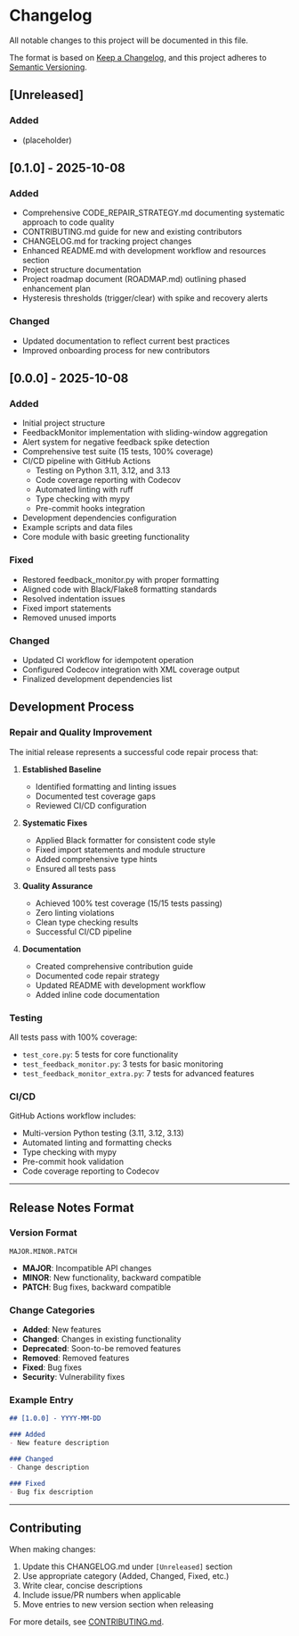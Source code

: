 # Changelog

All notable changes to this project will be documented in this file.

The format is based on [Keep a Changelog](https://keepachangelog.com/en/1.0.0/),
and this project adheres to [Semantic Versioning](https://semver.org/spec/v2.0.0.html).

## [Unreleased]

### Added
- (placeholder)

## [0.1.0] - 2025-10-08

### Added
- Comprehensive CODE_REPAIR_STRATEGY.md documenting systematic approach to code quality
- CONTRIBUTING.md guide for new and existing contributors
- CHANGELOG.md for tracking project changes
- Enhanced README.md with development workflow and resources section
- Project structure documentation
- Project roadmap document (ROADMAP.md) outlining phased enhancement plan
- Hysteresis thresholds (trigger/clear) with spike and recovery alerts

### Changed
- Updated documentation to reflect current best practices
- Improved onboarding process for new contributors

## [0.0.0] - 2025-10-08

### Added
- Initial project structure
- FeedbackMonitor implementation with sliding-window aggregation
- Alert system for negative feedback spike detection
- Comprehensive test suite (15 tests, 100% coverage)
- CI/CD pipeline with GitHub Actions
  - Testing on Python 3.11, 3.12, and 3.13
  - Code coverage reporting with Codecov
  - Automated linting with ruff
  - Type checking with mypy
  - Pre-commit hooks integration
- Development dependencies configuration
- Example scripts and data files
- Core module with basic greeting functionality

### Fixed
- Restored feedback_monitor.py with proper formatting
- Aligned code with Black/Flake8 formatting standards
- Resolved indentation issues
- Fixed import statements
- Removed unused imports

### Changed
- Updated CI workflow for idempotent operation
- Configured Codecov integration with XML coverage output
- Finalized development dependencies list

## Development Process

### Repair and Quality Improvement
The initial release represents a successful code repair process that:

1. **Established Baseline**
   - Identified formatting and linting issues
   - Documented test coverage gaps
   - Reviewed CI/CD configuration

2. **Systematic Fixes**
   - Applied Black formatter for consistent code style
   - Fixed import statements and module structure
   - Added comprehensive type hints
   - Ensured all tests pass

3. **Quality Assurance**
   - Achieved 100% test coverage (15/15 tests passing)
   - Zero linting violations
   - Clean type checking results
   - Successful CI/CD pipeline

4. **Documentation**
   - Created comprehensive contribution guide
   - Documented code repair strategy
   - Updated README with development workflow
   - Added inline code documentation

### Testing
All tests pass with 100% coverage:
- `test_core.py`: 5 tests for core functionality
- `test_feedback_monitor.py`: 3 tests for basic monitoring
- `test_feedback_monitor_extra.py`: 7 tests for advanced features

### CI/CD
GitHub Actions workflow includes:
- Multi-version Python testing (3.11, 3.12, 3.13)
- Automated linting and formatting checks
- Type checking with mypy
- Pre-commit hook validation
- Code coverage reporting to Codecov

---

## Release Notes Format

### Version Format
`MAJOR.MINOR.PATCH`

- **MAJOR**: Incompatible API changes
- **MINOR**: New functionality, backward compatible
- **PATCH**: Bug fixes, backward compatible

### Change Categories

- **Added**: New features
- **Changed**: Changes in existing functionality
- **Deprecated**: Soon-to-be removed features
- **Removed**: Removed features
- **Fixed**: Bug fixes
- **Security**: Vulnerability fixes

### Example Entry

```markdown
## [1.0.0] - YYYY-MM-DD

### Added
- New feature description

### Changed
- Change description

### Fixed
- Bug fix description
```

---

## Contributing

When making changes:

1. Update this CHANGELOG.md under `[Unreleased]` section
2. Use appropriate category (Added, Changed, Fixed, etc.)
3. Write clear, concise descriptions
4. Include issue/PR numbers when applicable
5. Move entries to new version section when releasing

For more details, see [CONTRIBUTING.md](CONTRIBUTING.md).
